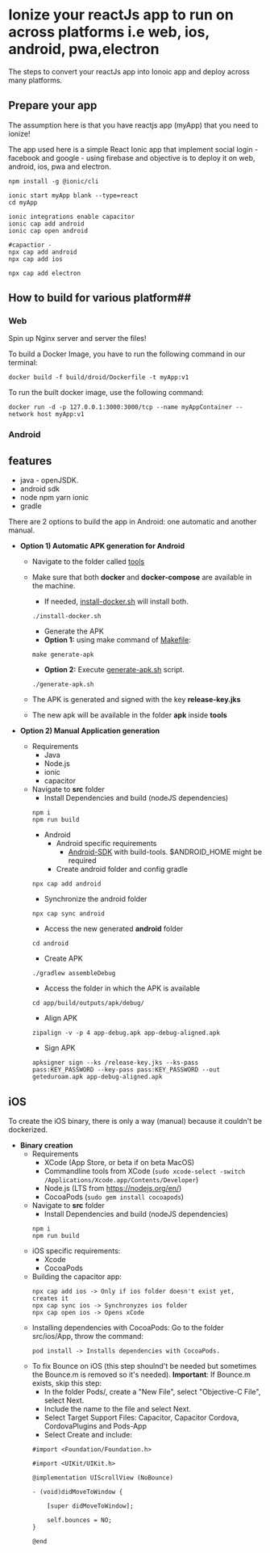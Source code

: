 # Ionize your reactJs app to run on across platforms i.e web, ios, android, pwa,electron 

The steps to convert your reactJs app into Ionoic app and deploy across many platforms.

## Prepare your app
The assumption here is that you have reactjs app (myApp) that you need to ionize!

The app used here is a simple React Ionic app that implement social login - facebook and google - using firebase and objective is to
deploy it on web, android, ios, pwa and electron.
 ```
npm install -g @ionic/cli

ionic start myApp blank --type=react
cd myApp

ionic integrations enable capacitor
ionic cap add android
ionic cap open android

#capactior -
npx cap add android
npx cap add ios

npx cap add electron
 ```

## How to build for various platform##

### Web

Spin up Nginx server and server the files!

To build a Docker Image, you have to run the following command in our terminal:
 ```
docker build -f build/droid/Dockerfile -t myApp:v1 
 ```
To run the built docker image, use the following command:
 ```
docker run -d -p 127.0.0.1:3000:3000/tcp --name myAppContainer --network host myApp:v1 
 ```
### Android

## features
- java - openJSDK.
- android sdk
- node npm yarn ionic
- gradle

There are 2 options to build the app in Android: one automatic and another manual.
 
* **Option 1) Automatic APK generation for Android**
   * Navigate to the folder called [tools](tools)
   * Make sure that both __docker__ and __docker-compose__ are available in the machine.
     * If needed, [install-docker.sh](tools/install-docker.sh) will install both.
     ```
     ./install-docker.sh
     ```
     *  Generate the APK
       * __Option 1:__ using make command of [Makefile](tools/Makefile):
        ```
        make generate-apk
        ```
       * __Option 2:__ Execute [generate-apk.sh](tools/generate-apk.sh) script.
        ```
        ./generate-apk.sh
        ```

  * The APK is generated and signed with the key __release-key.jks__
  * The new apk will be available in the folder __apk__ inside __tools__
        
*  **Option 2) Manual Application generation**
   * Requirements
     * Java
     * Node.js
     * ionic
     * capacitor
   * Navigate to __src__ folder
     * Install Dependencies and build (nodeJS dependencies)
     ```
     npm i
     npm run build
     ```
     * Android
       * Android specific requirements
         * [Android-SDK](https://developer.android.com/studio#downloads) with build-tools. $ANDROID_HOME might be required
       * Create android folder and config gradle
      ```
      npx cap add android
      ```
      * Synchronize the android folder
      ```
      npx cap sync android
      ```
      * Access the new generated __android__ folder
      ```
      cd android
      ```
      * Create APK
      ```
      ./gradlew assembleDebug
      ```
      * Access the folder in which the APK is available
      ```
      cd app/build/outputs/apk/debug/
      ```
      * Align APK
      ```
      zipalign -v -p 4 app-debug.apk app-debug-aligned.apk
      ```
      * Sign APK
      ```
      apksigner sign --ks /release-key.jks --ks-pass pass:KEY_PASSWORD --key-pass pass:KEY_PASSWORD --out geteduroam.apk app-debug-aligned.apk
      ```
 ## iOS
 
To create the iOS binary, there is only a way (manual) because it couldn't be dockerized.
 * **Binary creation**
    * Requirements
      * XCode (App Store, or beta if on beta MacOS)
      * Commandline tools from XCode (`sudo xcode-select -switch /Applications/Xcode.app/Contents/Developer`)
      * Node.js (LTS from https://nodejs.org/en/)
      * CocoaPods (`sudo gem install cocoapods`)
    * Navigate to __src__ folder
      * Install Dependencies and build (nodeJS dependencies)
      ```
      npm i
      npm run build
      ```
    * iOS specific requirements:
      * Xcode
      * CocoaPods
    * Building the capacitor app:
         ```
         npx cap add ios -> Only if ios folder doesn't exist yet, creates it
         npx cap sync ios -> Synchronyzes ios folder
         npx cap open ios -> Opens xCode
         ```
    * Installing dependencies with CocoaPods: Go to the folder src/ios/App, throw the command:
         ```
         pod install -> Installs dependencies with CocoaPods.
         ```
    * To fix Bounce on iOS (this step shoulnd't be needed but sometimes the Bounce.m is removed so it's needed). **Important**: If Bounce.m exists, skip this step:
      * In the folder Pods/, create a "New File", select "Objective-C File", select Next.
      * Include the name to the file and select Next.
      * Select Target Support Files: Capacitor, Capacitor Cordova, CordovaPlugins and Pods-App
      * Select Create and include:
      ```
      #import <Foundation/Foundation.h>

      #import <UIKit/UIKit.h>

      @implementation UIScrollView (NoBounce)

      - (void)didMoveToWindow {

          [super didMoveToWindow];

          self.bounces = NO;
      }

      @end
      ```
